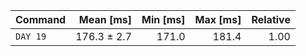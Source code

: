 | Command | Mean [ms] | Min [ms] | Max [ms] | Relative |
|:---|---:|---:|---:|---:|
| `DAY 19` | 176.3 ± 2.7 | 171.0 | 181.4 | 1.00 |

